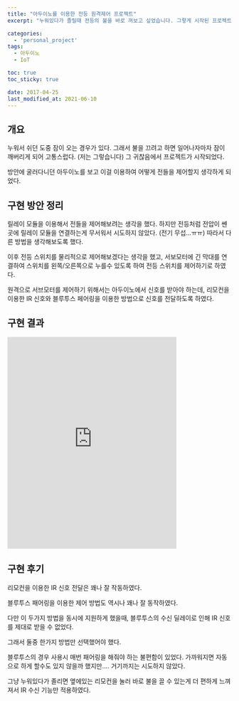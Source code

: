 ```yaml
---
title: "아두이노를 이용한 전등 원격제어 프로젝트"
excerpt: "누워있다가 졸릴때 전등의 불을 바로 꺼보고 싶었습니다. 그렇게 시작된 프로젝트!"

categories:
  - 'personal_project'
tags:
  - 아두이노
  - IoT

toc: true
toc_sticky: true

date: 2017-04-25
last_modified_at: 2021-06-10
---
```


## 개요

누워서 쉬던 도중 잠이 오는 경우가 있다. 
그래서 불을 끄려고 하면 일어나자마자 잠이 깨버리게 되어 고통스럽다. (저는 그렇습니다)
그 귀찮음에서 프로젝트가 시작되었다. 

방안에 굴러다니던 아두이노를 보고 
이걸 이용하여 어떻게 전들을 제어할지 생각하게 되었다. 

## 구현 방안 정리 

릴레이 모듈을 이용해서 전들을 제어해보려는 생각을 했다. 
하지만 전등처럼 전압이 쎈 곳에 릴레이 모듈을 연결하는게 무서워서 시도하지 않았다. 
(전기 무섭...ㅠㅠ)
따라서 다른 방법을 생각해보도록 했다. 

이후 전등 스위치를 물리적으로 제어해보겠다는 생각을 했고, 
서보모터에 긴 막대를 연결하여 스위치를 왼쪽/오른쪽으로 누를수 있도록 하여 
전등 스위치를 제어하기로 하였다. 

원격으로 서브모터를 제어하기 위해서는 아두이노에서 신호를 받아야 하는데, 
리모컨을 이용한 IR 신호와 블루투스 페어링을 이용한 방법으로 신호를 전달하도록 하였다. 

## 구현 결과 

<iframe src="https://www.facebook.com/plugins/video.php?height=476&href=https%3A%2F%2Fwww.facebook.com%2Fseonghwanj2%2Fvideos%2F1397487380319652%2F&show_text=false&width=380&t=0" width="380" height="476" style="border:none;overflow:hidden" scrolling="no" frameborder="0" allowfullscreen="true" allow="autoplay; clipboard-write; encrypted-media; picture-in-picture; web-share" allowFullScreen="true"></iframe>


## 구현 후기 

리모컨을 이용한 IR 신호 전달은 꽤나 잘 작동하였다. 

블루투스 패어링을 이용한 제어 방법도 역시나 꽤나 잘 동작하였다. 

다만 이 두가지 방법을 동시에 지원하게 했을때, 블루투스의 수신 딜레이로 인해 IR 신호를 제대로 받을 수 없었다. 

그래서 둘중 한가지 방법만 선택했어야 했다. 

블루투스의 경우 사용시 매번 패어링을 해줘야 하는 불편함이 있었다. 
가까워지면 자동으로 하게 할수도 있지 않을까 했지만.... 거기까지는 시도하지 않았다. 

그냥 누워있다가 졸리면 옆에있는 리모컨을 눌러 바로 불을 끌 수 있는게 더 편하게 느껴져서 IR 수신 기능만 적용하였다. 
